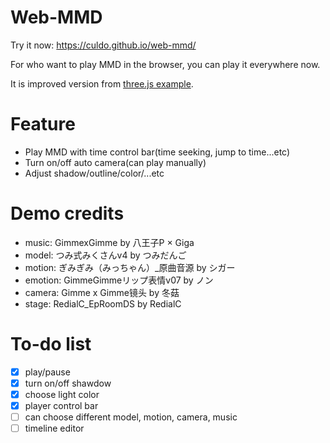 # Web-MMD
Try it now: https://culdo.github.io/web-mmd/

For who want to play MMD in the browser, you can play it everywhere now.

It is improved version from [three.js example](https://threejs.org/examples/#webgl_loader_mmd_audio).

# Feature
* Play MMD with time control bar(time seeking, jump to time...etc)
* Turn on/off auto camera(can play manually)
* Adjust shadow/outline/color/...etc

# Demo credits
* music: GimmexGimme by 八王子P × Giga
* model: つみ式みくさんv4 by つみだんご
* motion: ぎみぎみ（みっちゃん）_原曲音源 by シガー
* emotion: GimmeGimmeリップ表情v07 by ノン
* camera: Gimme x Gimme镜头 by 冬菇
* stage: RedialC_EpRoomDS by RedialC

# To-do list
- [x] play/pause
- [x] turn on/off shawdow
- [x] choose light color
- [x] player control bar
- [ ] can choose different model, motion, camera, music
- [ ] timeline editor
